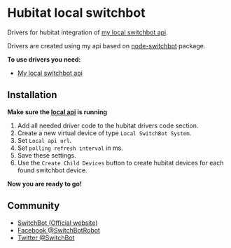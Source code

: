 # Hubitat local switchbot

Drivers for hubitat integration of [my local switchbot api](https://github.com/Yinzy00/local-switchbot-api).

Drivers are created using my api based on [node-switchbot](https://www.npmjs.com/package/node-switchbot) package.

**To use drivers you need:**
- [My local switchbot api](https://github.com/Yinzy00/local-switchbot-api)

## Installation

**Make sure the [local api](https://github.com/Yinzy00/local-switchbot-api) is running**

1. Add all needed driver code to the hubitat drivers code section.
2. Create a new virtual device of type `Local SwitchBot System`.
3. Set `Local api url`.
4. Set `polling refresh interval` in ms.
5. Save these settings.
6. Use the `Create Child Devices` button to create hubitat devices for each found switchbot device.

**Now you are ready to go!**

## Community

* [SwitchBot (Official website)](https://www.switch-bot.com/)
* [Facebook @SwitchBotRobot](https://www.facebook.com/SwitchBotRobot/) 
* [Twitter @SwitchBot](https://twitter.com/switchbot) 
